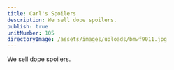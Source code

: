 ```yaml
---
title: Carl's Spoilers
description: We sell dope spoilers.
publish: true
unitNumber: 105
directoryImage: /assets/images/uploads/bmwf9011.jpg
---
```

We sell dope spoilers.
